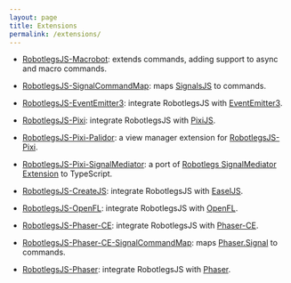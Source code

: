 ```yaml
---
layout: page
title: Extensions
permalink: /extensions/
---
```


- [RobotlegsJS-Macrobot](https://github.com/RobotlegsJS/RobotlegsJS-Macrobot): extends commands, adding support to async and macro commands.

- [RobotlegsJS-SignalCommandMap](https://github.com/RobotlegsJS/RobotlegsJS-SignalCommandMap): maps [SignalsJS](https://github.com/RobotlegsJS/SignalsJS) to commands.

- [RobotlegsJS-EventEmitter3](https://github.com/RobotlegsJS/RobotlegsJS-EventEmitter3): integrate RobotlegsJS with [EventEmitter3](https://github.com/primus/eventemitter3).

- [RobotlegsJS-Pixi](https://github.com/RobotlegsJS/RobotlegsJS-Pixi): integrate RobotlegsJS with [PixiJS](https://github.com/pixijs/pixi.js).

- [RobotlegsJS-Pixi-Palidor](https://github.com/RobotlegsJS/RobotlegsJS-Pixi-Palidor): a view manager extension for [RobotlegsJS-Pixi](https://github.com/RobotlegsJS/RobotlegsJS-Pixi).

- [RobotlegsJS-Pixi-SignalMediator](https://github.com/RobotlegsJS/RobotlegsJS-Pixi-SignalMediator): a port of [Robotlegs SignalMediator Extension](https://github.com/MrDodson/robotlegs-extensions-SignalMediator) to TypeScript.

- [RobotlegsJS-CreateJS](https://github.com/RobotlegsJS/RobotlegsJS-CreateJS): integrate RobotlegsJS with [EaselJS](https://github.com/CreateJS/EaselJS).

- [RobotlegsJS-OpenFL](https://github.com/RobotlegsJS/RobotlegsJS-OpenFL): integrate RobotlegsJS with [OpenFL](https://github.com/openfl/openfl).

- [RobotlegsJS-Phaser-CE](https://github.com/RobotlegsJS/RobotlegsJS-Phaser-CE): integrate RobotlegsJS with [Phaser-CE](https://github.com/photonstorm/phaser-ce).

- [RobotlegsJS-Phaser-CE-SignalCommandMap](https://github.com/RobotlegsJS/RobotlegsJS-Phaser-CE-SignalCommandMap): maps [Phaser.Signal](https://photonstorm.github.io/phaser-ce/Phaser.Signal.html) to commands.

- [RobotlegsJS-Phaser](https://github.com/RobotlegsJS/RobotlegsJS-Phaser): integrate RobotlegsJS with [Phaser](https://github.com/photonstorm/phaser).
